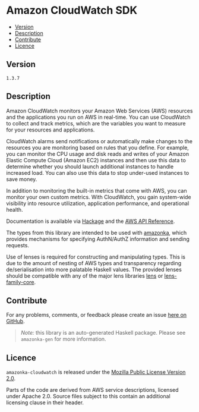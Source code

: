 # Amazon CloudWatch SDK

* [Version](#version)
* [Description](#description)
* [Contribute](#contribute)
* [Licence](#licence)


## Version

`1.3.7`


## Description

Amazon CloudWatch monitors your Amazon Web Services (AWS) resources and
the applications you run on AWS in real-time. You can use CloudWatch to
collect and track metrics, which are the variables you want to measure
for your resources and applications.

CloudWatch alarms send notifications or automatically make changes to
the resources you are monitoring based on rules that you define. For
example, you can monitor the CPU usage and disk reads and writes of your
Amazon Elastic Compute Cloud (Amazon EC2) instances and then use this
data to determine whether you should launch additional instances to
handle increased load. You can also use this data to stop under-used
instances to save money.

In addition to monitoring the built-in metrics that come with AWS, you
can monitor your own custom metrics. With CloudWatch, you gain
system-wide visibility into resource utilization, application
performance, and operational health.

Documentation is available via [Hackage](http://hackage.haskell.org/package/amazonka-cloudwatch)
and the [AWS API Reference](https://aws.amazon.com/documentation/).

The types from this library are intended to be used with [amazonka](http://hackage.haskell.org/package/amazonka),
which provides mechanisms for specifying AuthN/AuthZ information and sending requests.

Use of lenses is required for constructing and manipulating types.
This is due to the amount of nesting of AWS types and transparency regarding
de/serialisation into more palatable Haskell values.
The provided lenses should be compatible with any of the major lens libraries
[lens](http://hackage.haskell.org/package/lens) or [lens-family-core](http://hackage.haskell.org/package/lens-family-core).

## Contribute

For any problems, comments, or feedback please create an issue [here on GitHub](https://github.com/brendanhay/amazonka/issues).

> _Note:_ this library is an auto-generated Haskell package. Please see `amazonka-gen` for more information.


## Licence

`amazonka-cloudwatch` is released under the [Mozilla Public License Version 2.0](http://www.mozilla.org/MPL/).

Parts of the code are derived from AWS service descriptions, licensed under Apache 2.0.
Source files subject to this contain an additional licensing clause in their header.
